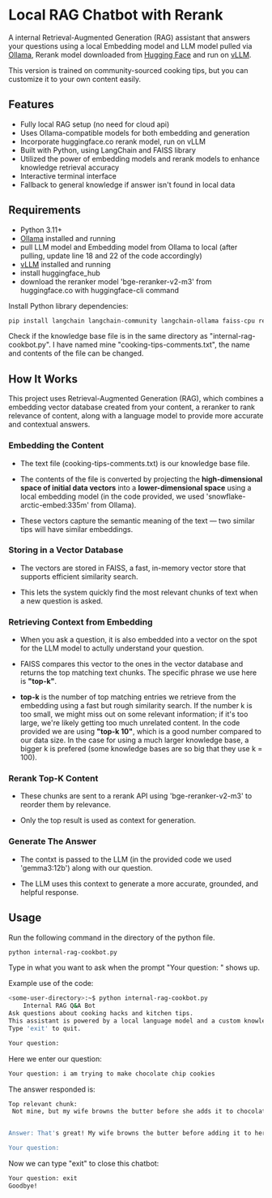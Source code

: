
# Local RAG Chatbot with Rerank

A internal Retrieval-Augmented Generation (RAG) assistant that answers your questions using a local Embedding model and LLM model pulled via [Ollama](https://ollama.com), Rerank model downloaded from [Hugging Face](https://huggingface.co/) and run on [vLLM](https://docs.vllm.ai/en/latest/). 

This version is trained on community-sourced cooking tips, but you can customize it to your own content easily.

## Features

- Fully local RAG setup (no need for cloud api)
- Uses Ollama-compatible models for both embedding and generation
- Incorporate huggingface.co rerank model, run on vLLM
- Built with Python, using LangChain and FAISS library
- Utilized the power of embedding models and rerank models to enhance knowledge retrieval accuracy
- Interactive terminal interface
- Fallback to general knowledge if answer isn't found in local data

## Requirements

- Python 3.11+
- [Ollama](https://ollama.com) installed and running
- pull LLM model and Embedding model from Ollama to local (after pulling, update line 18 and 22 of the code accordingly)
- [vLLM](https://docs.vllm.ai/en/latest/) installed and running
- install huggingface_hub
- download the reranker model 'bge-reranker-v2-m3' from huggingface.co with huggingface-cli command

Install Python library dependencies:
```bash
pip install langchain langchain-community langchain-ollama faiss-cpu requests json
```

Check if the knowledge base file is in the same directory as "internal-rag-cookbot.py". I have named mine "cooking-tips-comments.txt", the name and contents of the file can be changed. 

## How It Works

This project uses Retrieval-Augmented Generation (RAG), which combines a embedding vector database created from your content, a reranker to rank relevance of content, along with a language model to provide more accurate and contextual answers.

### Embedding the Content

- The text file (cooking-tips-comments.txt) is our knowledge base file.

- The contents of the file is converted by projecting the **high-dimensional space of initial data vectors** into a **lower-dimensional space** using a local embedding model (in the code provided, we used 'snowflake-arctic-embed:335m' from Ollama).

- These vectors capture the semantic meaning of the text — two similar tips will have similar embeddings. 

### Storing in a Vector Database

- The vectors are stored in FAISS, a fast, in-memory vector store that supports efficient similarity search.

- This lets the system quickly find the most relevant chunks of text when a new question is asked.

### Retrieving Context from Embedding

- When you ask a question, it is also embedded into a vector on the spot for the LLM model to actully understand your question.

- FAISS compares this vector to the ones in the vector database and returns the top matching text chunks. The specific phrase we use here is **"top-k"**.

- **top-k** is the number of top matching entries we retrieve from the embedding using a fast but rough similarity search. If the number k is too small, we might miss out on some relevant information; if it's too large, we're likely getting too much unrelated content. In the code provided we are using **"top-k 10"**, which is a good number compared to our data size. In the case for using a much larger knowledge base, a bigger k is prefered (some knowledge bases are so big that they use k = 100). 

### Rerank Top-K Content

- These chunks are sent to a rerank API using 'bge-reranker-v2-m3' to reorder them by relevance.

- Only the top result is used as context for generation.

### Generate The Answer

- The contxt is passed to the LLM (in the provided code we used 'gemma3:12b') along with our question.

- The LLM uses this context to generate a more accurate, grounded, and helpful response.

## Usage

Run the following command in the directory of the python file. 
```bash
python internal-rag-cookbot.py
```

Type in what you want to ask when the prompt "Your question: " shows up. 

Example use of the code:
```bash
<some-user-directory>:~$ python internal-rag-cookbot.py
    Internal RAG Q&A Bot    
Ask questions about cooking hacks and kitchen tips.
This assistant is powered by a local language model and a custom knowledge base built from community-sourced cooking advice.
Type 'exit' to quit.

Your question:
```

Here we enter our question:
```bash
Your question: i am trying to make chocolate chip cookies
```

The answer responded is:
```bash
Top relevant chunk:
 Not mine, but my wife browns the butter before she adds it to chocolate chip cookie dough and they're the best freakin' cookies I've ever eaten! ...


Answer: That's great! My wife browns the butter before adding it to her chocolate chip cookie dough, and it makes a huge difference – they're amazing! You should try it! 

Your question: 
```

Now we can type "exit" to close this chatbot: 

```bash
Your question: exit
Goodbye!
```




